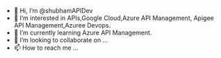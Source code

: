 - 👋 Hi, I’m @shubhamAPIDev
- 👀 I’m interested in APIs,Google Cloud,Azure API Management, Apigee API Management,Azuree Devops.
- 🌱 I’m currently learning Azure API Management.
- 💞️ I’m looking to collaborate on ...
- 📫 How to reach me ...

<!---
shubhamAPIDev/shubhamAPIDev is a ✨ special ✨ repository because its `README.md` (this file) appears on your GitHub profile.
You can click the Preview link to take a look at your changes.
--->
